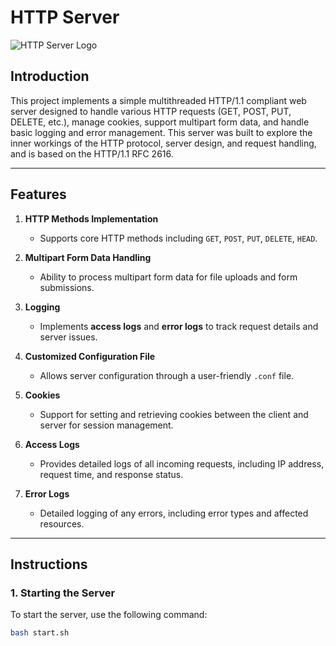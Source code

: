 # HTTP Server

![HTTP Server Logo](path-to-logo)

## Introduction
This project implements a simple multithreaded HTTP/1.1 compliant web server designed to handle various HTTP requests (GET, POST, PUT, DELETE, etc.), manage cookies, support multipart form data, and handle basic logging and error management. This server was built to explore the inner workings of the HTTP protocol, server design, and request handling, and is based on the HTTP/1.1 RFC 2616.

---

## Features

1. **HTTP Methods Implementation**  
   - Supports core HTTP methods including `GET`, `POST`, `PUT`, `DELETE`, `HEAD`.

2. **Multipart Form Data Handling**  
   - Ability to process multipart form data for file uploads and form submissions.

3. **Logging**  
   - Implements **access logs** and **error logs** to track request details and server issues.

4. **Customized Configuration File**  
   - Allows server configuration through a user-friendly `.conf` file.

5. **Cookies**  
   - Support for setting and retrieving cookies between the client and server for session management.

6. **Access Logs**  
   - Provides detailed logs of all incoming requests, including IP address, request time, and response status.

7. **Error Logs**  
   - Detailed logging of any errors, including error types and affected resources.

---

## Instructions

### 1. Starting the Server

To start the server, use the following command:

```bash
bash start.sh
